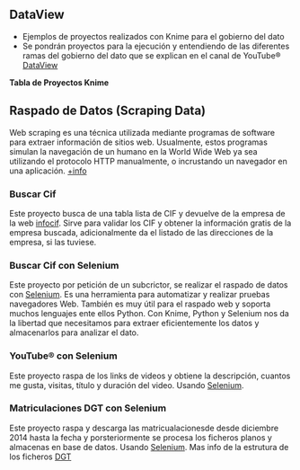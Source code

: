 ## DataView
- Ejemplos de proyectos realizados con Knime para el gobierno del dato
- Se pondrán proyectos para la ejecución y entendiendo de las diferentes ramas del gobierno del dato que se explican en el canal  de YouTube&reg; [DataView](https://www.youtube.com/channel/UC4YcaNdsVHDEglWgjvefeTA)

**Tabla de Proyectos Knime**

## Raspado de Datos (Scraping Data)
Web scraping es una técnica utilizada mediante programas de software para extraer información de sitios web. Usualmente, estos programas simulan la navegación de un humano en la World Wide Web ya sea utilizando el protocolo HTTP manualmente, o incrustando un navegador en una aplicación. [+info](https://es.wikipedia.org/wiki/Web_scraping)
### Buscar Cif
Este proyecto busca de una tabla lista de CIF y devuelve de la empresa de la web [infocif](http://www.infocif.es/). Sirve para validar los CIF y obtener la información gratis de la empresa buscada, adicionalmente da el listado de las direcciones de la empresa, si las tuviese.

### Buscar Cif con Selenium
Este proyecto por petición de un subcrictor, se realizar el raspado de datos con [Selenium](https://www.selenium.dev/).
Es una herramienta para automatizar y realizar pruebas navegadores Web. También es muy útil para el raspado web y soporta muchos lenguajes ente ellos Python. Con Knime, Python y Selenium nos da la libertad que necesitamos para extraer eficientemente los datos y almacenarlos para analizar el dato.

### YouTube&reg; con Selenium
Este proyecto raspa de los links de videos y obtiene la descripción, cuantos me gusta, visitas, título y duración del video. Usando [Selenium](https://www.selenium.dev/).

### Matriculaciones DGT con Selenium
Este proyecto raspa y descarga las matricualacionesde desde diciembre 2014 hasta la fecha y porsteriormente se procesa los ficheros planos y almacenas en base de datos. Usando [Selenium](https://www.selenium.dev/). Mas info de la estrutura de los ficheros [DGT](https://sedeapl.dgt.gob.es/IEST_INTER/pdfs/disenoRegistro/vehiculos/matriculaciones/MATRICULACIONES_MATRABA.pdf)

